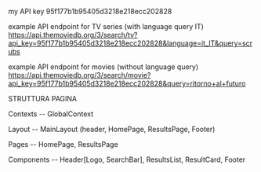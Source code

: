 my API key
95f177b1b95405d3218e218ecc202828


example API endpoint for TV series (with language query IT)
https://api.themoviedb.org/3/search/tv?api_key=95f177b1b95405d3218e218ecc202828&language=it_IT&query=scrubs

example API endpoint for movies (without language query)
https://api.themoviedb.org/3/search/movie?api_key=95f177b1b95405d3218e218ecc202828&query=ritorno+al+futuro




STRUTTURA PAGINA

Contexts -- GlobalContext

Layout -- MainLayout (header, HomePage, ResultsPage, Footer)

Pages -- HomePage, ResultsPage

Components -- Header[Logo, SearchBar], ResultsList, ResultCard, Footer

